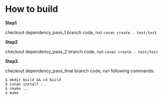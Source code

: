 # How to build
**Step1**

checkout dependency_pass_1 branch code, run `conan create . test/test`

**Step2**

checkout dependency_pass_2 branch code, run `conan create . test/test`

**Step3**

checkout dependency_pass_final branch code, run following commands:
```
$ mkdir build && cd build
$ conan install ..
$ cmake ..
$ make
```
